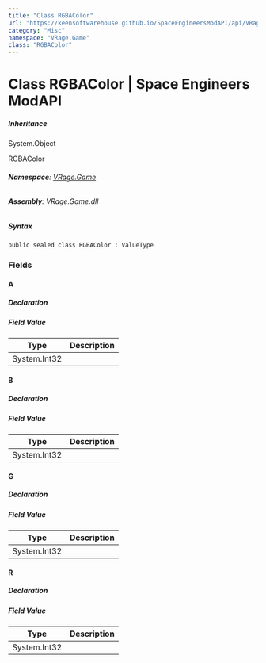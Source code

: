 ```yaml
---
title: "Class RGBAColor"
url: "https://keensoftwarehouse.github.io/SpaceEngineersModAPI/api/VRage.Game.RGBAColor.html"
category: "Misc"
namespace: "VRage.Game"
class: "RGBAColor"
---
```


# Class RGBAColor | Space Engineers ModAPI

##### Inheritance

System.Object

RGBAColor

###### **Namespace**: [VRage.Game](https://keensoftwarehouse.github.io/SpaceEngineersModAPI/api/VRage.Game.html)

###### **Assembly**: VRage.Game.dll

##### Syntax

```
public sealed class RGBAColor : ValueType
```

### Fields

#### A

##### Declaration

##### Field Value

| Type | Description |
| --- | --- |
| System.Int32 |     |

#### B

##### Declaration

##### Field Value

| Type | Description |
| --- | --- |
| System.Int32 |     |

#### G

##### Declaration

##### Field Value

| Type | Description |
| --- | --- |
| System.Int32 |     |

#### R

##### Declaration

##### Field Value

| Type | Description |
| --- | --- |
| System.Int32 |     |